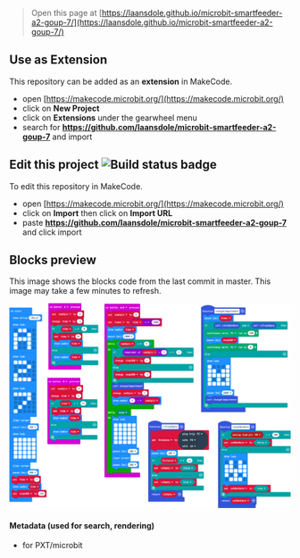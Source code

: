 
> Open this page at [https://laansdole.github.io/microbit-smartfeeder-a2-goup-7/](https://laansdole.github.io/microbit-smartfeeder-a2-goup-7/)

## Use as Extension

This repository can be added as an **extension** in MakeCode.

* open [https://makecode.microbit.org/](https://makecode.microbit.org/)
* click on **New Project**
* click on **Extensions** under the gearwheel menu
* search for **https://github.com/laansdole/microbit-smartfeeder-a2-goup-7** and import

## Edit this project ![Build status badge](https://github.com/laansdole/microbit-smartfeeder-a2-goup-7/workflows/MakeCode/badge.svg)

To edit this repository in MakeCode.

* open [https://makecode.microbit.org/](https://makecode.microbit.org/)
* click on **Import** then click on **Import URL**
* paste **https://github.com/laansdole/microbit-smartfeeder-a2-goup-7** and click import

## Blocks preview

This image shows the blocks code from the last commit in master.
This image may take a few minutes to refresh.

![A rendered view of the blocks](https://github.com/laansdole/microbit-smartfeeder-a2-goup-7/raw/master/.github/makecode/blocks.png)

#### Metadata (used for search, rendering)

* for PXT/microbit
<script src="https://makecode.com/gh-pages-embed.js"></script><script>makeCodeRender("{{ site.makecode.home_url }}", "{{ site.github.owner_name }}/{{ site.github.repository_name }}");</script>
